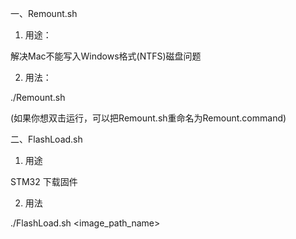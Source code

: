 一、Remount.sh

1. 用途：

解决Mac不能写入Windows格式(NTFS)磁盘问题

2. 用法：

./Remount.sh

(如果你想双击运行，可以把Remount.sh重命名为Remount.command)


二、FlashLoad.sh

1. 用途

STM32 下载固件

2. 用法

./FlashLoad.sh <image_path_name>
